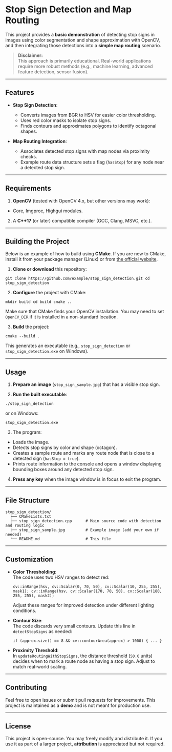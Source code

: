 # Stop Sign Detection and Map Routing

This project provides a **basic demonstration** of detecting stop signs in images using color segmentation and shape approximation with OpenCV, and then integrating those detections into a **simple map routing** scenario.

> **Disclaimer:**  
> This approach is primarily educational. Real-world applications require more robust methods (e.g., machine learning, advanced feature detection, sensor fusion).

---

## Features

- **Stop Sign Detection**:
  
  - Converts images from BGR to HSV for easier color thresholding.
  - Uses red color masks to isolate stop signs.
  - Finds contours and approximates polygons to identify octagonal shapes.
- **Map Routing Integration**:
  
  - Associates detected stop signs with map nodes via proximity checks.
  - Example route data structure sets a flag (`hasStop`) for any node near a detected stop sign.

---

## Requirements

1. **OpenCV** (tested with OpenCV 4.x, but other versions may work):
  - Core, Imgproc, Highgui modules.
2. A **C++17** (or later) compatible compiler (GCC, Clang, MSVC, etc.).

---

## Building the Project

Below is an example of how to build using **CMake**. If you are new to CMake, install it from your package manager (Linux) or from [the official website](https://cmake.org/).

1. **Clone or download** this repository:
  
  `git clone https://github.com/example/stop_sign_detection.git
  cd stop_sign_detection`
  
2. **Configure** the project with CMake:
  
  `mkdir build
  cd build
  cmake ..`
  
  Make sure that CMake finds your OpenCV installation. You may need to set `OpenCV_DIR` if it is installed in a non-standard location.
  
3. **Build** the project:
  
  `cmake --build .`
  
  This generates an executable (e.g., `stop_sign_detection` or `stop_sign_detection.exe` on Windows).
  

---

## Usage

1. **Prepare an image** (`stop_sign_sample.jpg`) that has a visible stop sign.
  
2. **Run the built executable**:
  
  `./stop_sign_detection`
  
  or on Windows:
  
  `stop_sign_detection.exe`
  
3. The program:
  
  - Loads the image.
  - Detects stop signs by color and shape (octagon).
  - Creates a sample route and marks any route node that is close to a detected sign (`hasStop = true`).
  - Prints route information to the console and opens a window displaying bounding boxes around any detected stop sign.
4. **Press any key** when the image window is in focus to exit the program.
  

---

## File Structure

```
stop_sign_detection/
  ├── CMakeLists.txt
  ├── stop_sign_detection.cpp      # Main source code with detection and routing logic
  ├── stop_sign_sample.jpg         # Example image (add your own if needed)
  └── README.md                    # This file
```

---

## Customization

- **Color Thresholding**:  
  The code uses two HSV ranges to detect red:
  
  `cv::inRange(hsv, cv::Scalar(0, 70, 50), cv::Scalar(10, 255, 255), mask1);
  cv::inRange(hsv, cv::Scalar(170, 70, 50), cv::Scalar(180, 255, 255), mask2);`
  
  Adjust these ranges for improved detection under different lighting conditions.
  
- **Contour Size**:  
  The code discards very small contours. Update this line in `detectStopSigns` as needed:
  
  `if (approx.size() == 8 && cv::contourArea(approx) > 1000) { ... }`
  
- **Proximity Threshold**:  
  In `updateRoutingWithStopSigns`, the distance threshold (`50.0` units) decides when to mark a route node as having a stop sign. Adjust to match real-world scaling.
  

---

## Contributing

Feel free to open issues or submit pull requests for improvements. This project is maintained as a **demo** and is not meant for production use.

---

## License

This project is open-source. You may freely modify and distribute it. If you use it as part of a larger project, **attribution** is appreciated but not required.

